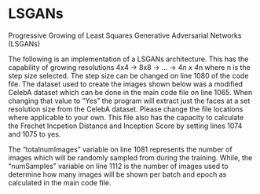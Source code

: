 # LSGANs
Progressive Growing of Least Squares Generative Adversarial Networks (LSGANs)

The following is an implementation of a LSGANs architecture. This has the capability of growing resolutions 4x4 -> 8x8 -> … ->  4*n x 4*n where n is the step size selected. The step size can be changed on line 1080 of the code file. The dataset used to create the images shown below was a modified CelebA dataset which can be done in the main code file on line 1065. When changing that value to “Yes” the program will extract just the faces at a set resolution size from the CelebA dataset. Please change the file locations where applicable to your own. This file also has the capacity to calculate the Frechet Incpetion Distance and Inception Score by setting lines 1074 and 1075 to yes. 

The “totalnumImages” variable on line 1081 represents the number of images which will be randomly sampled from during the training. While, the “numSamples” variable on line 1112 is the number of images used to determine how many images will be shown per batch and epoch as calculated in the main code file.
